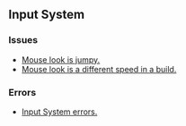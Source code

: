 ## Input System
### Issues
- [Mouse look is jumpy.](../Mouse%20Input%20And%20DeltaTime.md)
- [Mouse look is a different speed in a build.](../Mouse%20Input%20And%20DeltaTime.md)

### Errors
- [Input System errors.](Input%20System/Errors.md)
